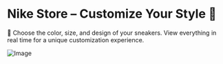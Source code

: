 # Nike Store – Customize Your Style 👟

🎨 Choose the color, size, and design of your sneakers. View everything in real time for a unique customization experience.

![Image](https://github.com/user-attachments/assets/586e4298-88d0-45ff-af8e-2de4948d3953)
